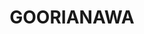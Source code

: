---
lastmod: '2025-04-06T06:05:20+00:00'
latitude: -31.13300534
layout: suburb
longitude: 148.9900531
postcode: '2396'
state: NSW
title: GOORIANAWA
url: /nsw/goorianawa/
---